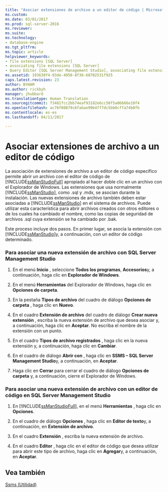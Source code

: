 ```yaml
---
title: "Asociar extensiones de archivo a un editor de código | Microsoft Docs"
ms.custom: 
ms.date: 03/01/2017
ms.prod: sql-server-2016
ms.reviewer: 
ms.suite: 
ms.technology:
- database-engine
ms.tgt_pltfrm: 
ms.topic: article
helpviewer_keywords:
- file extensions [SQL Server]
- associating file extensions [SQL Server]
- Query Editor [SQL Server Management Studio], associating file extensions
ms.assetid: 193630f4-93de-4950-8f36-68702531f925
caps.latest.revision: 23
author: BYHAM
ms.author: rickbyh
manager: jhubbard
ms.translationtype: Human Translation
ms.sourcegitcommit: f3481fcc2bb74eaf93182e6cc58f5a06666e10f4
ms.openlocfilehash: ac76f08879c6fabae99b4ff7dc5bb0cffa74b0fb
ms.contentlocale: es-es
ms.lasthandoff: 04/11/2017

---
```

# <a name="associate-file-extensions-to-a-code-editor"></a>Asociar extensiones de archivo a un editor de código
  La asociación de extensiones de archivo a un editor de código específico permite abrir un archivo con el editor de código de [!INCLUDE[ssManStudioFull](../../includes/ssmanstudiofull-md.md)] apropiado al hacer doble clic en un archivo con el Explorador de Windows. Las extensiones que usa normalmente [!INCLUDE[ssManStudio](../../includes/ssmanstudio-md.md)], como .sql y .mdx, se asocian durante la instalación. Las nuevas extensiones de archivo también deben estar asociadas a [!INCLUDE[ssManStudio](../../includes/ssmanstudio-md.md)] en el sistema de archivos. Puede utilizar esta característica para abrir archivos creados con otros editores o de los cuales ha cambiado el nombre, como las copias de seguridad de archivos .sql cuya extensión se ha cambiado por .bak.  
  
 Este proceso incluye dos pasos. En primer lugar, se asocia la extensión con [!INCLUDE[ssManStudio](../../includes/ssmanstudio-md.md)]y, a continuación, con un editor de código determinado.  
  
### <a name="to-associate-a-new-file-extension-with-sql-server-management-studio"></a>Para asociar una nueva extensión de archivo con SQL Server Management Studio  
  
1.  En el menú **Inicio** , seleccione **Todos los programas**, **Accesorios**y, a continuación, haga clic en **Explorador de Windows**.  
  
2.  En el menú **Herramientas** del Explorador de Windows, haga clic en **Opciones de carpeta**.  
  
3.  En la pestaña **Tipos de archivo** del cuadro de diálogo **Opciones de carpeta** , haga clic en **Nuevo**.  
  
4.  En el cuadro **Extensión de archivo** del cuadro de diálogo **Crear nueva extensión** , escriba la nueva extensión de archivo que desea asociar y, a continuación, haga clic en **Aceptar**. No escriba el nombre de la extensión con un punto.  
  
5.  En el cuadro **Tipos de archivo registrados** , haga clic en la nueva extensión y, a continuación, haga clic en **Cambiar**.  
  
6.  En el cuadro de diálogo **Abrir con** , haga clic en **SSMS – SQL Server Management Studio**y, a continuación, en **Aceptar**.  
  
7.  Haga clic en **Cerrar** para cerrar el cuadro de diálogo **Opciones de carpeta** y, a continuación, cierre el Explorador de Windows.  
  
### <a name="to-associate-a-new-file-extension-with-a-code-editor-in-sql-server-management-studio"></a>Para asociar una nueva extensión de archivo con un editor de código en SQL Server Management Studio  
  
1.  En [!INCLUDE[ssManStudioFull](../../includes/ssmanstudiofull-md.md)], en el menú **Herramientas** , haga clic en **Opciones**.  
  
2.  En el cuadro de diálogo **Opciones** , haga clic en **Editor de texto**y, a continuación, en **Extensión de archivo**.  
  
3.  En el cuadro **Extensión** , escriba la nueva extensión de archivo.  
  
4.  En el cuadro **Editor** , haga clic en el editor de código que desea utilizar para abrir este tipo de archivo, haga clic en **Agregar**y, a continuación, en **Aceptar**.  
  
## <a name="see-also"></a>Vea también  
 [Ssms (Utilidad)](../../tools/sql-server-management-studio/ssms-utility.md)  
  
  
